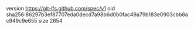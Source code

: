 version https://git-lfs.github.com/spec/v1
oid sha256:86297b3ef87707eda0decd7a98b6d0b0fac49a79b183e0903cbb8ac949c9e655
size 2654
